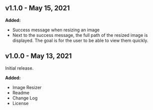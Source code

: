 ## v1.1.0 - May 15, 2021
**Added:**
- Success message when resizing an image
- Next to the success message, the full path of the resized image is displayed. The goal is for the user to be able to view them quickly.
## v1.0.0 - May 13, 2021
Initial release.

**Added:**
- Image Resizer
- Readme
- Change Log
- License